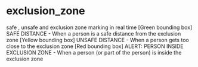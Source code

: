 # exclusion_zone
safe , unsafe and exclusion zone marking in real time
[Green bounding box] SAFE DISTANCE - When a person is a safe distance from the exclusion zone
[Yellow bounding box] UNSAFE DISTANCE - When a person gets too close to the exclusion zone
[Red bounding box] ALERT: PERSON INSIDE EXCLUSION ZONE - When a person (or part of the person) is inside the exclusion zone
